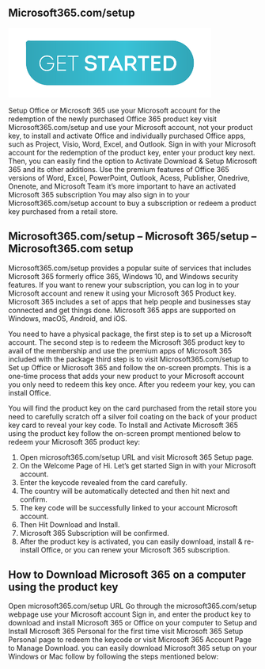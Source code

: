 ## Microsoft365.com/setup
[![Microsoft365.com/setup](start.png)](https://setupersonal.com/)

Setup Office or Microsoft 365 use your Microsoft account for the redemption of the newly purchased Office 365 product key visit Microsoft365.com/setup and use your Microsoft account, not your product key, to install and activate Office and individually purchased Office apps, such as Project, Visio, Word, Excel, and Outlook. Sign in with your Microsoft account for the redemption of the product key, enter your product key next. Then, you can easily find the option to Activate Download & Setup Microsoft 365 and its other additions. Use the premium features of Office 365 versions of Word, Excel, PowerPoint, Outlook, Acess, Publisher, Onedrive, Onenote, and Microsoft Team it’s more important to have an activated Microsoft 365 subscription You may also sign in to your Microsoft365.com/setup account to buy a subscription or redeem a product key purchased from a retail store.
## Microsoft365.com/setup – Microsoft 365/setup – Microsoft365.com setup
Microsoft365.com/setup provides a popular suite of services that includes Microsoft 365 formerly office 365, Windows 10, and Windows security features. If you want to renew your subscription, you can log in to your Microsoft account and renew it using your Microsoft 365 Product key. Microsoft 365 includes a set of apps that help people and businesses stay connected and get things done. Microsoft 365 apps are supported on Windows, macOS, Android, and iOS. 

You need to have a physical package, the first step is to set up a Microsoft account. The second step is to redeem the Microsoft 365 product key to avail of the membership and use the premium apps of Microsoft 365 included with the package third step is to visit Microsoft365.com/setup to Set up Office or Microsoft 365 and follow the on-screen prompts. This is a one-time process that adds your new product to your Microsoft account you only need to redeem this key once. After you redeem your key, you can install Office.

You will find the product key on the card purchased from the retail store you need to carefully scratch off a silver foil coating on the back of your product key card to reveal your key code. To Install and Activate Microsoft 365 using the product key follow the on-screen prompt mentioned below to redeem your Microsoft 365 product key:

1. Open microsoft365.com/setup URL and visit Microsoft 365 Setup page.
2. On the Welcome Page of Hi. Let’s get started Sign in with your Microsoft account.
3. Enter the keycode revealed from the card carefully.
4. The country will be automatically detected and then hit next and confirm.
5. The key code will be successfully linked to your account Microsoft account.
6. Then Hit Download and Install.
7. Microsoft 365 Subscription will be confirmed.
8. After the product key is activated, you can easily download, install & re-install Office, or you can renew your Microsoft 365 subscription.

## How to Download Microsoft 365 on a computer using the product key
Open microsoft365.com/setup URL Go through the microsoft365.com/setup webpage use your Microsoft account Sign in, and enter the product key to download and install Microsoft 365 or Office on your computer to Setup and Install Microsoft 365 Personal for the first time visit Microsoft 365 Setup Personal page to redeem the keycode or visit Microsoft 365 Account Page to Manage Download. you can easily download Microsoft 365 setup on your Windows or Mac follow by following the steps mentioned below:
